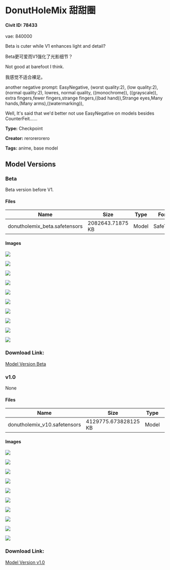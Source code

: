 # DonutHoleMix 甜甜圈

#### Civit ID: 78433

<p>vae: 840000</p><p>Beta is cuter while V1 enhances light and detail?</p><p>Beta更可爱而V1强化了光影细节？</p><p>Not good at barefoot I think.</p><p>我感觉不适合裸足。</p><p>another negative prompt: EasyNegative, (worst quality:2), (low quality:2), (normal quality:2), lowres, normal quality, ((monochrome)), ((grayscale)),  extra fingers,fewer fingers,strange fingers,((bad hand)),Strange eyes,Many hands,(Many arms),((watermarking)),</p><p>Well, It's said that we'd better not use EasyNegative on models besides CounterFeit……</p>

**Type:** Checkpoint

**Creator:** rerorerorero

**Tags:** anime, base model

## Model Versions

### Beta

<p>Beta version before V1.</p>

#### Files

| Name | Size | Type | Format | Download Url | AutoV1 | AutoV2 | SHA256 | CRC32 | BLAKE3 |
| --- | --- | --- | --- | --- | --- | --- | --- | --- | --- |
| donutholemix_beta.safetensors | 2082643.71875 KB | Model | SafeTensor | https://civitai.com/api/download/models/88338 | 2E572CC3 | E7CFBB1120 | E7CFBB11207E316F8D4DE4851D1FF0CBAF8037629A42C90816E3BE5D68C52B98 | 7050FC88 | 9AEBA7E8B48178EA279CFD9F8986DBAF8CD6790D8DC5CF9511036CB0BEDB3C37 |

#### Images

<p><img src="https://image.civitai.com/xG1nkqKTMzGDvpLrqFT7WA/6ae154f2-2c4c-4920-93e1-d5a1afdf71f7/width=450/1017397.jpeg" /></p>

<p><img src="https://image.civitai.com/xG1nkqKTMzGDvpLrqFT7WA/3bb28242-0a81-413c-b076-c11e4773ee98/width=450/1017395.jpeg" /></p>

<p><img src="https://image.civitai.com/xG1nkqKTMzGDvpLrqFT7WA/a31cb1ce-57b7-4529-b9d2-808adc0fdc36/width=450/1017392.jpeg" /></p>

<p><img src="https://image.civitai.com/xG1nkqKTMzGDvpLrqFT7WA/6a5541bd-7577-482d-a15a-2c83b87a766e/width=450/1017393.jpeg" /></p>

<p><img src="https://image.civitai.com/xG1nkqKTMzGDvpLrqFT7WA/455e6853-b21a-4d69-88d2-4f18b0a2cb1a/width=450/1017396.jpeg" /></p>

<p><img src="https://image.civitai.com/xG1nkqKTMzGDvpLrqFT7WA/ef5995a8-0ce4-4edf-a249-739e9875df29/width=450/1017398.jpeg" /></p>

<p><img src="https://image.civitai.com/xG1nkqKTMzGDvpLrqFT7WA/8dfd4a6f-b81f-44a1-9c9e-5cc0df18fd20/width=450/1017399.jpeg" /></p>

<p><img src="https://image.civitai.com/xG1nkqKTMzGDvpLrqFT7WA/f48bfb5f-9570-4da3-b1c0-1ef9709860a4/width=450/1017401.jpeg" /></p>

<p><img src="https://image.civitai.com/xG1nkqKTMzGDvpLrqFT7WA/360160fb-5c51-4024-a919-b301b66fb147/width=450/1017400.jpeg" /></p>

<p><img src="https://image.civitai.com/xG1nkqKTMzGDvpLrqFT7WA/fff0166b-dac0-4bc1-bd04-1e40dee17573/width=450/1017403.jpeg" /></p>

### Download Link:

[Model Version Beta](https://civitai.com/api/download/models/88338)

### v1.0

None

#### Files

| Name | Size | Type | Format | Download Url | AutoV1 | AutoV2 | SHA256 | CRC32 | BLAKE3 |
| --- | --- | --- | --- | --- | --- | --- | --- | --- | --- |
| donutholemix_v10.safetensors | 4129775.673828125 KB | Model | SafeTensor | https://civitai.com/api/download/models/83231 | 2418B7C5 | 5DF765EFF2 | 5DF765EFF2769CDEF121F50E2FFE1AF9966A7CA51D12DF4BCAF392E27081C4E5 | 2806115F | 515432818A69E7C5BB1F6381E25E461F6C129BBB9D6E81FAA3549A572CC43A0E |

#### Images

<p><img src="https://image.civitai.com/xG1nkqKTMzGDvpLrqFT7WA/e083e13a-db99-442e-9c3b-743f76828e82/width=450/938709.jpeg" /></p>

<p><img src="https://image.civitai.com/xG1nkqKTMzGDvpLrqFT7WA/9e2cdb7b-1db0-4f38-a9f3-31338a7aaf9c/width=450/938618.jpeg" /></p>

<p><img src="https://image.civitai.com/xG1nkqKTMzGDvpLrqFT7WA/136142ac-be8e-470b-9a94-75bd48b3f439/width=450/938625.jpeg" /></p>

<p><img src="https://image.civitai.com/xG1nkqKTMzGDvpLrqFT7WA/09e48c88-b6a0-42fa-873a-9f00178e6a17/width=450/938619.jpeg" /></p>

<p><img src="https://image.civitai.com/xG1nkqKTMzGDvpLrqFT7WA/7408867b-4c4f-490f-9051-413cb45128ac/width=450/938620.jpeg" /></p>

<p><img src="https://image.civitai.com/xG1nkqKTMzGDvpLrqFT7WA/966e0414-deb1-41bd-9c9d-49541291bfe8/width=450/938622.jpeg" /></p>

<p><img src="https://image.civitai.com/xG1nkqKTMzGDvpLrqFT7WA/a51a9bf3-fbdc-46cb-80ab-37da65857f2e/width=450/938639.jpeg" /></p>

<p><img src="https://image.civitai.com/xG1nkqKTMzGDvpLrqFT7WA/b0b80c31-833a-4877-a39f-9ded634344e9/width=450/938652.jpeg" /></p>

<p><img src="https://image.civitai.com/xG1nkqKTMzGDvpLrqFT7WA/cfd18bb5-d854-40aa-85fa-6ab25010b5bc/width=450/938729.jpeg" /></p>

<p><img src="https://image.civitai.com/xG1nkqKTMzGDvpLrqFT7WA/62e3452c-dfdb-4a1a-9114-2fa031eb8be6/width=450/938732.jpeg" /></p>

### Download Link:

[Model Version v1.0](https://civitai.com/api/download/models/83231)

